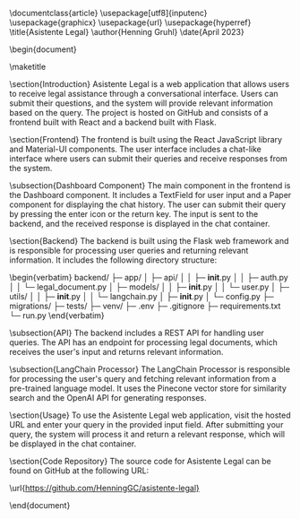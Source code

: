 \documentclass{article}
\usepackage[utf8]{inputenc}
\usepackage{graphicx}
\usepackage{url}
\usepackage{hyperref}
\title{Asistente Legal}
\author{Henning Gruhl}
\date{April 2023}

\begin{document}

\maketitle

\section{Introduction}
Asistente Legal is a web application that allows users to receive legal assistance through a conversational interface. Users can submit their questions, and the system will provide relevant information based on the query. The project is hosted on GitHub and consists of a frontend built with React and a backend built with Flask.

\section{Frontend}
The frontend is built using the React JavaScript library and Material-UI components. The user interface includes a chat-like interface where users can submit their queries and receive responses from the system.

\subsection{Dashboard Component}
The main component in the frontend is the Dashboard component. It includes a TextField for user input and a Paper component for displaying the chat history. The user can submit their query by pressing the enter icon or the return key. The input is sent to the backend, and the received response is displayed in the chat container.

\section{Backend}
The backend is built using the Flask web framework and is responsible for processing user queries and returning relevant information. It includes the following directory structure:

\begin{verbatim}
backend/
  ├─ app/
  │   ├─ api/
  │   │   ├─ __init__.py
  │   │   ├─ auth.py
  │   │   └─ legal_document.py
  │   ├─ models/
  │   │   ├─ __init__.py
  │   │   └─ user.py
  │   ├─ utils/
  │   │   ├─ __init__.py
  │   │   └─ langchain.py
  │   ├─ __init__.py
  │   └─ config.py
  ├─ migrations/
  ├─ tests/
  ├─ venv/
  ├─ .env
  ├─ .gitignore
  ├─ requirements.txt
  └─ run.py
\end{verbatim}

\subsection{API}
The backend includes a REST API for handling user queries. The API has an endpoint for processing legal documents, which receives the user's input and returns relevant information.

\subsection{LangChain Processor}
The LangChain Processor is responsible for processing the user's query and fetching relevant information from a pre-trained language model. It uses the Pinecone vector store for similarity search and the OpenAI API for generating responses.

\section{Usage}
To use the Asistente Legal web application, visit the hosted URL and enter your query in the provided input field. After submitting your query, the system will process it and return a relevant response, which will be displayed in the chat container.

\section{Code Repository}
The source code for Asistente Legal can be found on GitHub at the following URL:

\url{https://github.com/HenningGC/asistente-legal}

\end{document}
